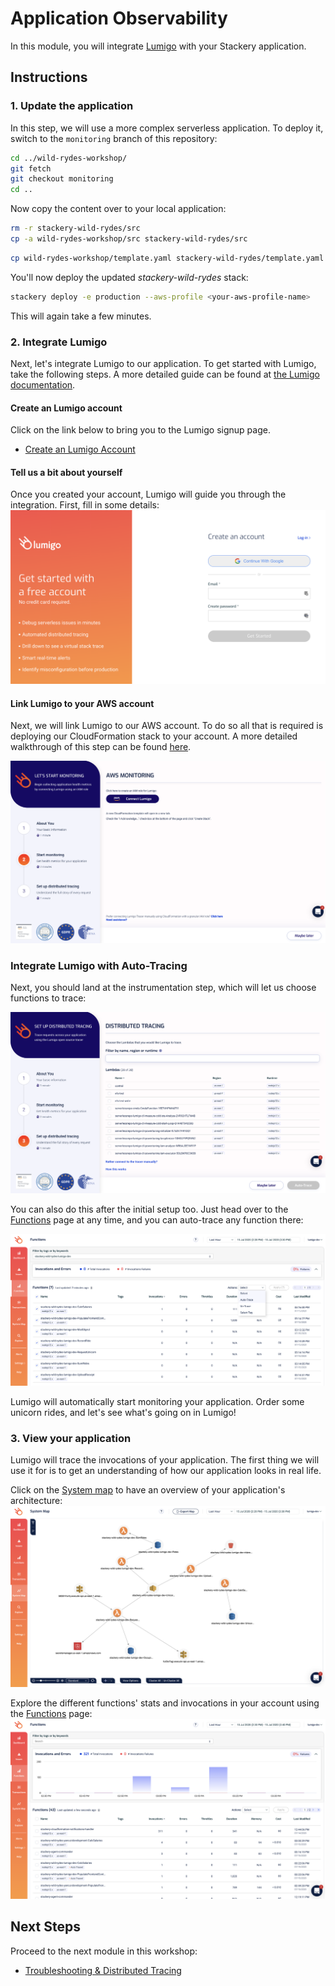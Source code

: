 # Application Observability
In this module, you will integrate [Lumigo](https://lumigo.io) with your Stackery application.

## Instructions

### 1. Update the application 
In this step, we will use a more complex serverless application. To deploy it, switch to the `monitoring` branch of this repository:

```bash
cd ../wild-rydes-workshop/
git fetch
git checkout monitoring
cd ..
```

Now copy the content over to your local application:

```bash
rm -r stackery-wild-rydes/src
cp -a wild-rydes-workshop/src stackery-wild-rydes/src
```
```bash
cp wild-rydes-workshop/template.yaml stackery-wild-rydes/template.yaml
```

You'll now deploy the updated *stackery-wild-rydes* stack:

```bash
stackery deploy -e production --aws-profile <your-aws-profile-name>
```

This will again take a few minutes.

### 2. Integrate Lumigo
Next, let's integrate Lumigo to our application. To get started with Lumigo, take the following steps. A more detailed guide can be found at [the Lumigo documentation](https://docs.lumigo.io/docs/create-an-account).

#### Create an Lumigo account
Click on the link below to bring you to the Lumigo signup page.

* [Create an Lumigo Account](https://platform.lumigo.io/signup)

#### Tell us a bit about yourself
Once you created your account, Lumigo will guide you through the integration. First, fill in some details:
![Lumigo about you](./images/06-lumigo-about-you.png)

#### Link Lumigo to your AWS account
Next, we will link Lumigo to our AWS account. To do so all that is required is deploying our CloudFormation stack to your account. A more detailed walkthrough of this step can be found [here](https://docs.lumigo.io/docs/connect-your-environment).

![Lumigo connect AWS](./images/06-lumigo-connect-aws.png)

### Integrate Lumigo with Auto-Tracing
Next, you should land at the instrumentation step, which will let us choose functions to trace:

![Lumigo auto instrumentation](./images/06-lumigo-auto-instrumentation.png)

You can also do this after the initial setup too. Just head over to the [Functions](https://platform.lumigo.io/functions) page at any time, and you can auto-trace any function there:

![Lumigo auto trace](./images/06-lumigo-auto-trace.png)

Lumigo will automatically start monitoring your application. Order some unicorn rides, and let's see what's going on in Lumigo!

### 3. View your application
Lumigo will trace the invocations of your application. The first thing we will use it for is to get an understanding of how our application looks in real life.

Click on the [System map](https://platform.lumigo.io/system-map) to have an overview of your application's architecture:
![Wild Rydes architecture](images/06-lumigo-architecture.png)

Explore the different functions' stats and invocations in your account using the [Functions](https://platform.lumigo.io/functions) page:
![Wild Rydes functions](images/06-lumigo-functions.png)

## Next Steps
Proceed to the next module in this workshop:

* [Troubleshooting & Distributed Tracing](07-troubleshooting-distributed-tracing.md)
